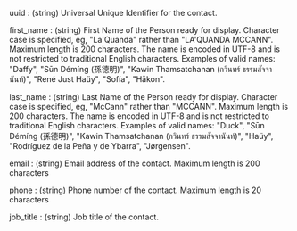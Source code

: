 <!-- task-github-127
Same as Person Object
-->
uuid
: (string) Universal Unique Identifier for the contact.

first_name
: (string) First Name of the Person ready for display. Character case is specified, eg, "La'Quanda" rather than "LA'QUANDA MCCANN". Maximum length is 200 characters. The name is encoded in UTF-8 and is not restricted to traditional English characters. Examples of valid names: "Daffy", "Sūn Démíng (孫德明)", "Kawin Thamsatchanan (กวินทร์ ธรรมสัจจานันท์)", "René Just Haüy", "Sofía", "Håkon".

last_name
: (string) Last Name of the Person ready for display. Character case is specified, eg, "McCann" rather than "MCCANN". Maximum length is 200 characters. The name is encoded in UTF-8 and is not restricted to traditional English characters. Examples of valid names: "Duck", "Sūn Démíng (孫德明)", "Kawin Thamsatchanan (กวินทร์ ธรรมสัจจานันท์)", "Haüy", "Rodríguez de la Peña y de Ybarra", "Jørgensen".

email
: (string) Email address of the contact. Maximum length is 200 characters

phone
: (string) Phone number of the contact. Maximum length is 20 characters

job_title
: (string) Job title of the contact.